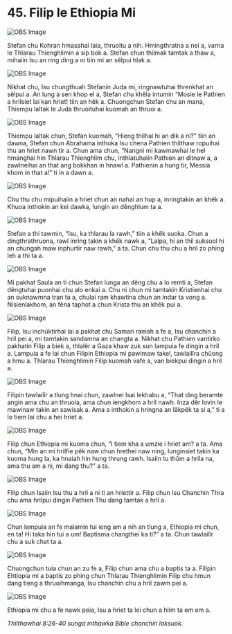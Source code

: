 # 45. Filip le Ethiopia Mi

![OBS Image](https://cdn.door43.org/obs/jpg/360px/obs-en-45-01.jpg)

Stefan chu Kohran hmasahai laia, thruoitu a nih. Hmingthratna a nei a, varna le Thlarau Thienghlimin a sip bok a. Stefan chun thilmak tamtak a thaw a, mihaiin Isu an ring ding a ni tiin mi an sêlpui hlak a.

![OBS Image](https://cdn.door43.org/obs/jpg/360px/obs-en-45-02.jpg)

Nikhat chu, Isu chungthuah Stefanin Juda mi, ringnawtuhai threnkhat an sêlpui a. An lung a sen khop el a, Stefan chu khêla intumin “Mosie le Pathien a hrilsiet lai kan hriet! tiin an hêk a. Chuongchun Stefan chu an mana, Thiempu laltak le Juda thruoituhai kuomah an thruoi a.

![OBS Image](https://cdn.door43.org/obs/jpg/360px/obs-en-45-03.jpg)

Thiempu laltak chun, Stefan kuomah, “Hieng thilhai hi an dik a ni?” tiin an dawna, Stefan chun Abrahama inthoka Isu chena Pathien thilthaw ropuihai thu an hriet nawn tir a. Chun ama chun, “Nangni mi kawmawhai le hel hmanghai hin Thlarau Thienghlim chu, inthlatuhaiin Pathien an ditnaw a, a zawlneihai an that ang bokkhan in hnawl a. Pathienin a hung tir, Messia khom in that a!” ti in a dawn a.

![OBS Image](https://cdn.door43.org/obs/jpg/360px/obs-en-45-04.jpg)

Chu thu chu mipuihaiin a hriet chun an nahai an hup a, inringtakin an khêk a. Khuoa inthokin an kei dawka, lungin an dênghlum ta a.

![OBS Image](https://cdn.door43.org/obs/jpg/360px/obs-en-45-05.jpg)

Stefan a thi tawmin, “Isu, ka thlarau la rawh,” tiin a khêk suoka. Chun a dingthrathruona, rawl inring takin a khêk nawk a, “Lalpa, hi an thil suksuol hi an chungah maw inphurtir naw rawh,” a ta. Chun chu thu chu a hril zo phing leh a thi ta a.

![OBS Image](https://cdn.door43.org/obs/jpg/360px/obs-en-45-06.jpg)

Mi pakhat Saula an ti chun Stefan lunga an dêng chu a lo remti a, Stefan dêngtuhai puonhai chu alo enkai a. Chu ni chun mi tamtakin Kristienhai chu an suknawmna tran ta a, chulai ram khawtina chun an indar ta vong a. Nisienlakhom, an fêna taphot a chun Krista thu an khêk pui a.

![OBS Image](https://cdn.door43.org/obs/jpg/360px/obs-en-45-07.jpg)

Filip, Isu inchûktirhai lai a pakhat chu Samari ramah a fe a, Isu chanchin a hril pei a, mi tamtakin sandamna an changta a. Nikhat chu Pathien vantirko pakhatin Filip a biek a, thlalêr a Gaza khaw zuk sun lampuia fe dingin a hril a. Lampuia a fe lai chun Filipin Ethiopia mi pawimaw takel, tawlailîra chûong a hmu a. Thlarau Thienghlimin Filip kuomah vafe a, van biekpui dingin a hril a.

![OBS Image](https://cdn.door43.org/obs/jpg/360px/obs-en-45-08.jpg)

Filipin tawlailîr a tlung hnai chun, zawlnei Isai lekhabu a, “That ding beramte angin ama chu an thruoia, ama chun iengkhom a hril nawh. Inza dêr lovin le mawinaw takin an sawisak a. Ama a inthokin a hringna an lâkpêk ta si a,” ti a lo tiem lai chu a hei hriet a.

![OBS Image](https://cdn.door43.org/obs/jpg/360px/obs-en-45-09.jpg)

Filip chun Ethiopia mi kuoma chun, “I tiem kha a umzie i hriet am? a ta. Ama chun, “Min an mi hrilfie pêk naw chun hrethei naw ning, lunginsiet takin ka kuoma hung la, ka hnaiah hin hung thrung rawh. Isaiin tu thûm a hrila na, ama thu am a ni, mi dang thu?” a ta.

![OBS Image](https://cdn.door43.org/obs/jpg/360px/obs-en-45-10.jpg)

Filip chun Isaiin Isu thu a hril a ni ti an hriettir a. Filip chun Isu Chanchin Thra chu ama hrilpui dingin Pathien Thu dang tamtak a hril a.

![OBS Image](https://cdn.door43.org/obs/jpg/360px/obs-en-45-11.jpg)

Chun lampuia an fe malamin tui ieng am a nih an tlung a, Ethiopia mi chun, en ta! Hi taka hin tui a um! Baptisma changthei ka ti?” a ta. Chun tawlailîr chu a suk chat ta a.

![OBS Image](https://cdn.door43.org/obs/jpg/360px/obs-en-45-12.jpg)

Chuongchun tuia chun an zu fe a, Filip chun ama chu a baptis ta a. Filipin Ehtiopia mi a baptis zo phing chun Thlarau Thienghlimin Filip chu hmun dang tieng a thruoihmanga, Isu chanchin chu a hril zawm pei a.

![OBS Image](https://cdn.door43.org/obs/jpg/360px/obs-en-45-13.jpg)

Ethiopia mi chu a fe nawk peia, Isu a hriet ta lei chun a hlim ta em em a.

_Thilthawhai 8:26-40 sunga inthawka Bible chanchin laksuok._